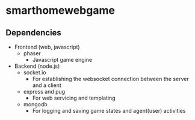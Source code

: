 # smarthomewebgame

## Dependencies
 - Frontend (web, javascript)
   - phaser 
     - Javascript game engine
 - Backend (node.js)
   - socket.io
     - For establishing the websocket connection between the server and a client
   - express and pug
     - For web servicing and templating
   - mongodb
     - For logging and saving game states and agent(user) activities
